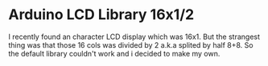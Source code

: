 # Arduino LCD Library 16x1/2
I recently found an character LCD display which was 16x1. But the strangest thing was that those 16 cols was divided by 2 a.k.a splited by half 8+8.
So the default library couldn't work and i decided to make my own.
